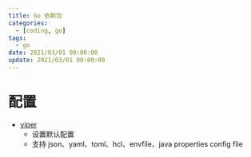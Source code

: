 ```yaml
---
title: Go 依赖包
categories: 
  - [coding, go]
tags:
  - go
date: 2021/03/01 00:00:00
update: 2021/03/01 00:00:00
---
```


# 配置

- [viper](https://github.com/spf13/viper)
  - 设置默认配置
  - 支持 json、yaml、toml、hcl、envfile、java properties config file


